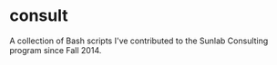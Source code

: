 # consult
A collection of Bash scripts I've contributed to the Sunlab Consulting program since Fall 2014.

